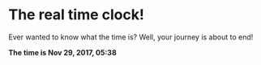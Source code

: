 # The real time clock!

Ever wanted to know what the time is? Well, your journey is about to end!

**The time is Nov 29, 2017, 05:38**